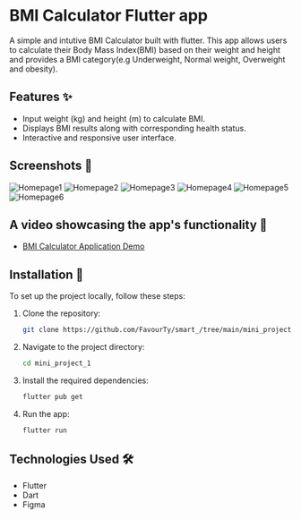 # BMI Calculator Flutter app

A simple and intutive BMI Calculator built with flutter. This app allows users to calculate their Body Mass Index(BMI) based on their weight and height and provides a BMI category(e.g Underweight, Normal weight, Overweight and obesity).

## Features ✨
- Input weight (kg) and height (m) to calculate BMI.
- Displays BMI results along with corresponding health status.
- Interactive and responsive user interface.

## Screenshots 📸

![Homepage1](./asset/screenshots/display1_stat.PNG)
![Homepage2](./asset/screenshots/diplay2_stat.PNG)
![Homepage3](./asset/screenshots/display3_stat.PNG)
![Homepage4](./asset/screenshots/dispaly4_stat.PNG)
![Homepage5](./asset/screenshots/display5_stat.PNG)
![Homepage6](./asset/screenshots/display6_stat.PNG)

## A video showcasing the app's functionality 🎥

- [BMI Calculator Application Demo](https://drive.google.com/open?id=1-RGFXSunWHvevq3UEb-Jb3tBLXfvTBK6&usp=drive_fs)

## Installation 🚀
To set up the project locally, follow these steps:

1. Clone the repository:
   ```bash
   git clone https://github.com/FavourTy/smart_/tree/main/mini_project_1

2. Navigate to the project directory:
   ```bash
   cd mini_project_1

3. Install the required dependencies:
   ```bash
   flutter pub get 

4. Run the app:
   ```bash
   flutter run


## Technologies Used 🛠️

- Flutter
- Dart
- Figma


